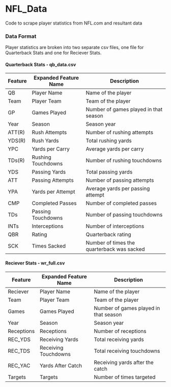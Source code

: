 # NFL_Data
Code to scrape player statistics from NFL.com and resultant data

### Data Format

Player statistics are broken into two separate csv files, one file for Quarterback Stats and one for Reciever Stats.

#### Quarterback Stats - qb_data.csv

| Feature   | Expanded Feature Name   | Description                                 |
|-----------|-------------------------|---------------------------------------------|
| QB        | Player Name             | Name of the player                          |
| Team      | Player Team             | Team of the player                          |
| GP        | Games Played            | Number of games played in that season       |
| Year      | Season                  | Season year                                 |
| ATT(R)    | Rush Attempts           | Number of rushing attempts                  |
| YDS(R)    | Rush Yards              | Total rushing yards                         |
| YPC       | Yards per Carry         | Average yards per carry                     |
| TDs(R)    | Rushing Touchdowns      | Number of rushing touchdowns                |
| YDS       | Passing Yards           | Total passing yards                         |
| ATT       | Passing Attempts        | Number of passing attempts                  |
| YPA       | Yards per Attempt       | Average yards per passing attempt           |
| CMP       | Completed Passes        | Number of completed passes                  |
| TDs       | Passing Touchdowns      | Number of passing touchdowns                |
| INTs      | Interceptions           | Number of interceptions                     |
| QBR       | Rating                  | Quarterback rating                          |
| SCK       | Times Sacked            | Number of times the quarterback was sacked  |

#### Reciever Stats - wr_full.csv

| Feature   | Expanded Feature Name    | Description                                 |
|-----------|--------------------------|---------------------------------------------|
| Reciever  | Player Name              | Name of the player                          |
| Team      | Player Team              | Team of the player                          |
| Games     | Games Played             | Number of games played in that season       |
| Year      | Season                   | Season year                                 |
| Receptions| Receptions               | Number of receptions                        |
| REC_YDS   | Receiving Yards          | Total receiving yards                       |
| REC_TDS   | Receiving Touchdowns     | Total receiving touchdowns                  |
| REC_YAC   | Yards After Catch        | Receiving yards after the catch             |
| Targets   | Targets                  | Number of times targeted                    |


